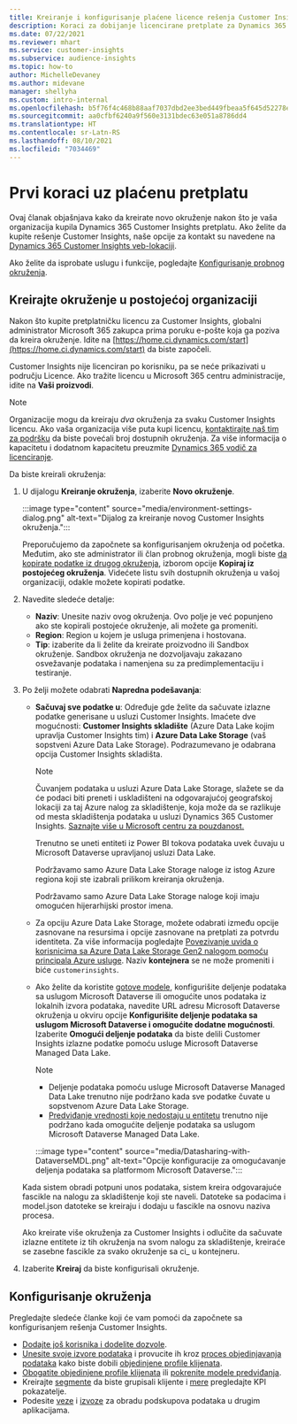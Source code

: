 ```yaml
---
title: Kreiranje i konfigurisanje plaćene licence rešenja Customer Insights
description: Koraci za dobijanje licencirane pretplate za Dynamics 365 Customer Insights i njegovo konfigurisanje.
ms.date: 07/22/2021
ms.reviewer: mhart
ms.service: customer-insights
ms.subservice: audience-insights
ms.topic: how-to
author: MichelleDevaney
ms.author: midevane
manager: shellyha
ms.custom: intro-internal
ms.openlocfilehash: b5f76f4c468b88aaf7037dbd2ee3bed449fbeaa5f645d52278eee05b36b4e328
ms.sourcegitcommit: aa0cfbf6240a9f560e3131bdec63e051a8786dd4
ms.translationtype: HT
ms.contentlocale: sr-Latn-RS
ms.lasthandoff: 08/10/2021
ms.locfileid: "7034469"
---
```

# <a name="get-started-with-a-paid-subscription"></a>Prvi koraci uz plaćenu pretplatu

Ovaj članak objašnjava kako da kreirate novo okruženje nakon što je vaša organizacija kupila Dynamics 365 Customer Insights pretplatu. Ako želite da kupite rešenje Customer Insights, naše opcije za kontakt su navedene na [Dynamics 365 Customer Insights veb-lokaciji](https://dynamics.microsoft.com/ai/customer-insights/). 

Ako želite da isprobate uslugu i funkcije, pogledajte [Konfigurisanje probnog okruženja](get-started-trial.md).

## <a name="create-an-environment-in-an-existing-organization"></a>Kreirajte okruženje u postojećoj organizaciji

Nakon što kupite pretplatničku licencu za Customer Insights, globalni administrator Microsoft 365 zakupca prima poruku e-pošte koja ga poziva da kreira okruženje. Idite na [https://home.ci.dynamics.com/start](https://home.ci.dynamics.com/start) da biste započeli. 

Customer Insights nije licenciran po korisniku, pa se neće prikazivati u području Licence. Ako tražite licencu u Microsoft 365 centru administracije, idite na **Vaši proizvodi**. 

> [!NOTE]
> Organizacije mogu da kreiraju *dva* okruženja za svaku Customer Insights licencu. Ako vaša organizacija više puta kupi licencu, [kontaktirajte naš tim za podršku](https://go.microsoft.com/fwlink/?linkid=2079641) da biste povećali broj dostupnih okruženja. Za više informacija o kapacitetu i dodatnom kapacitetu preuzmite [Dynamics 365 vodič za licenciranje](https://go.microsoft.com/fwlink/?LinkId=866544).

Da biste kreirali okruženja:

1. U dijalogu **Kreiranje okruženja**, izaberite **Novo okruženje**.

   :::image type="content" source="media/environment-settings-dialog.png" alt-text="Dijalog za kreiranje novog Customer Insights okruženja.":::

   Preporučujemo da započnete sa konfigurisanjem okruženja od početka. Međutim, ako ste administrator ili član probnog okruženja, mogli biste [da kopirate podatke iz drugog okruženja](manage-environments.md#copy-the-environment-configuration), izborom opcije **Kopiraj iz postojećeg okruženja**. Videćete listu svih dostupnih okruženja u vašoj organizaciji, odakle možete kopirati podatke.

1. Navedite sledeće detalje:
   - **Naziv**: Unesite naziv ovog okruženja. Ovo polje je već popunjeno ako ste kopirali postojeće okruženje, ali možete ga promeniti.
   - **Region**: Region u kojem je usluga primenjena i hostovana.
   - **Tip**: izaberite da li želite da kreirate proizvodno ili Sandbox okruženje. Sandbox okruženja ne dozvoljavaju zakazano osvežavanje podataka i namenjena su za predimplementaciju i testiranje.
   
1. Po želji možete odabrati **Napredna podešavanja**:

   - **Sačuvaj sve podatke u**: Određuje gde želite da sačuvate izlazne podatke generisane u usluzi Customer Insights. Imaćete dve mogućnosti: **Customer Insights skladište** (Azure Data Lake kojim upravlja Customer Insights tim) i **Azure Data Lake Storage** (vaš sopstveni Azure Data Lake Storage). Podrazumevano je odabrana opcija Customer Insights skladišta.

     > [!NOTE]
     > Čuvanjem podataka u usluzi Azure Data Lake Storage, slažete se da će podaci biti preneti i uskladišteni na odgovarajućoj geografskoj lokaciji za taj Azure nalog za skladištenje, koja može da se razlikuje od mesta skladištenja podataka u usluzi Dynamics 365 Customer Insights. [Saznajte više u Microsoft centru za pouzdanost.](https://www.microsoft.com/trust-center)
     >
     > Trenutno se uneti entiteti iz Power BI tokova podataka uvek čuvaju u Microsoft Dataverse upravljanoj usluzi Data Lake. 
     > 
     > Podržavamo samo Azure Data Lake Storage naloge iz istog Azure regiona koji ste izabrali prilikom kreiranja okruženja. 
     > 
     > Podržavamo samo Azure Data Lake Storage naloge koji imaju omogućen hijerarhijski prostor imena.


   - Za opciju Azure Data Lake Storage, možete odabrati između opcije zasnovane na resursima i opcije zasnovane na pretplati za potvrdu identiteta. Za više informacija pogledajte [Povezivanje uvida o korisnicima sa Azure Data Lake Storage Gen2 nalogom pomoću principala Azure usluge](connect-service-principal.md). Naziv **kontejnera** se ne može promeniti i biće `customerinsights`.
   
   - Ako želite da koristite [gotove modele](predictions-overview.md#out-of-box-models), konfigurišite deljenje podataka sa uslugom Microsoft Dataverse ili omogućite unos podataka iz lokalnih izvora podataka, navedite URL adresu Microsoft Dataverse okruženja u okviru opcije **Konfigurišite deljenje podataka sa uslugom Microsoft Dataverse i omogućite dodatne mogućnosti**. Izaberite **Omogući deljenje podataka** da biste delili Customer Insights izlazne podatke pomoću usluge Microsoft Dataverse Managed Data Lake.

     > [!NOTE]
     > - Deljenje podataka pomoću usluge Microsoft Dataverse Managed Data Lake trenutno nije podržano kada sve podatke čuvate u sopstvenom Azure Data Lake Storage.
     > - [Predviđanje vrednosti koje nedostaju u entitetu](predictions.md) trenutno nije podržano kada omogućite deljenje podataka sa uslugom Microsoft Dataverse Managed Data Lake.

     :::image type="content" source="media/Datasharing-with-DataverseMDL.png" alt-text="Opcije konfiguracije za omogućavanje deljenja podataka sa platformom Microsoft Dataverse.":::

   Kada sistem obradi potpuni unos podataka, sistem kreira odgovarajuće fascikle na nalogu za skladištenje koji ste naveli. Datoteke sa podacima i model.json datoteke se kreiraju i dodaju u fascikle na osnovu naziva procesa.

   Ako kreirate više okruženja za Customer Insights i odlučite da sačuvate izlazne entitete iz tih okruženja na svom nalogu za skladištenje, kreiraće se zasebne fascikle za svako okruženje sa ci_<environmentid> u kontejneru.

1. Izaberite **Kreiraj** da biste konfigurisali okruženje. 

## <a name="configure-an-environment"></a>Konfigurisanje okruženja

Pregledajte sledeće članke koji će vam pomoći da započnete sa konfigurisanjem rešenja Customer Insights. 

- [Dodajte još korisnika i dodelite dozvole](permissions.md).
- [Unesite svoje izvore podataka](data-sources.md) i provucite ih kroz [proces objedinjavanja podataka](data-unification.md) kako biste dobili [objedinjene profile klijenata](customer-profiles.md).
- [Obogatite objedinjene profile klijenata](enrichment-hub.md) ili [pokrenite modele predviđanja](predictions-overview.md).
- Kreirajte [segmente](segments.md) da biste grupisali klijente i [mere](measures.md) pregledajte KPI pokazatelje.
- Podesite [veze](connections.md) i [izvoze](export-destinations.md) za obradu podskupova podataka u drugim aplikacijama.
